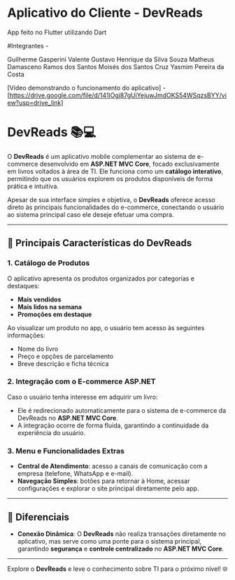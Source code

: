 # Aplicativo do Cliente - DevReads
App feito no Flutter utilizando Dart

#Integrantes - 

Guilherme Gasperini Valente
Gustavo Henrique da Silva Souza
Matheus Damasceno Ramos dos Santos
Moisés dos Santos Cruz
Yasmim Pereira da Costa

[Vídeo demonstrando o funcionamento do aplicativo] - [https://drive.google.com/file/d/141lOgj87gUiYejuwJmdOKS54WSqzsBYY/view?usp=drive_link]

# DevReads 📚💻

O **DevReads** é um aplicativo mobile complementar ao sistema de e-commerce desenvolvido em **ASP.NET MVC Core**, focado exclusivamente em livros voltados à área de TI. Ele funciona como um **catálogo interativo**, permitindo que os usuários explorem os produtos disponíveis de forma prática e intuitiva.

Apesar de sua interface simples e objetiva, o **DevReads** oferece acesso direto às principais funcionalidades do e-commerce, conectando o usuário ao sistema principal caso ele deseje efetuar uma compra.

---

## 📌 Principais Características do DevReads

### **1. Catálogo de Produtos**
O aplicativo apresenta os produtos organizados por categorias e destaques:
- **Mais vendidos**
- **Mais lidos na semana**
- **Promoções em destaque**

Ao visualizar um produto no app, o usuário tem acesso às seguintes informações:
- Nome do livro
- Preço e opções de parcelamento
- Breve descrição e ficha técnica

### **2. Integração com o E-commerce ASP.NET**
Caso o usuário tenha interesse em adquirir um livro:
- Ele é redirecionado automaticamente para o sistema de e-commerce da DevReads no **ASP.NET MVC Core**.
- A integração ocorre de forma fluida, garantindo a continuidade da experiência do usuário.

### **3. Menu e Funcionalidades Extras**
- **Central de Atendimento**: acesso a canais de comunicação com a empresa (telefone, WhatsApp e e-mail).
- **Navegação Simples**: botões para retornar à Home, acessar configurações e explorar o site principal diretamente pelo app.

---

## 🚀 Diferenciais

- **Conexão Dinâmica**: O **DevReads** não realiza transações diretamente no aplicativo, mas serve como uma ponte para o sistema principal, garantindo **segurança** e **controle centralizado** no **ASP.NET MVC Core**.

---

Explore o **DevReads** e leve o conhecimento sobre TI para o próximo nível! 🌐
